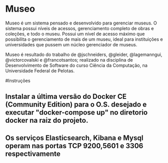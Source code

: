 # Museo
Museo é um sistema pensado e desenvolvido para gerenciar museus. O sistema possui níveis de acessos, gerenciamento completo de obras e coleções, e todo o museu. Possui um nível de acesso máximo que possibilita o gerenciamento de mais de um museu, ideal para instituições e universidades que pussem um núcleo gerenciador de museus.

Museo é resultado do trabalho de @jschneiders, @gleider, @lagemanngui, @victorcovalski e @francotsantos; realizado na disciplina de Desenvolvimento de Software do curso Ciência da Computação, na Universidade Federal de Pelotas.


#Instruções

## Instalar a última versão do Docker CE (Community Edition) para o O.S. desejado e executar "docker-compose up" no diretorio docker na raiz do projeto.
## Os serviços Elasticsearch, Kibana e Mysql operam nas portas TCP 9200,5601 e 3306 respectivamente